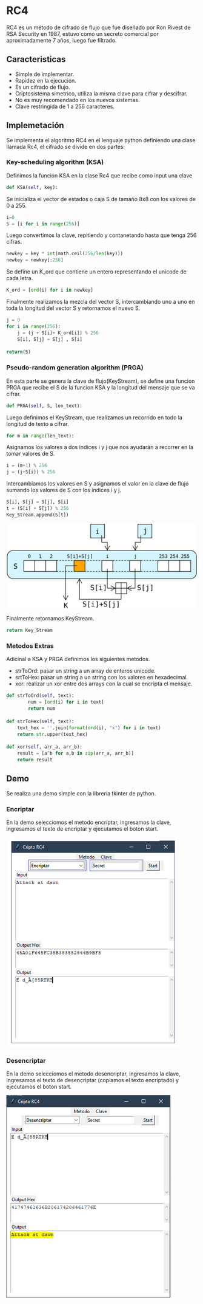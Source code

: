 # RC4

RC4 es un método de cifrado de flujo que fue diseñado por Ron Rivest de RSA Security en 1987, estuvo como un secreto comercial por aproximadamente 7 años, luego fue filtrado.

## Caracteristicas

- Simple de implementar.
- Rapidez en la ejecución.
- Es un cifrado de flujo.
- Criptosistema simetrico, utiliza la misma clave para cifrar y descifrar.
- No es muy recomendado en los nuevos sistemas.
- Clave restringida de 1 a 256 caracteres.

## Implemetación

Se implementa el algoritmo RC4 en el lenguaje python definiendo una clase llamada Rc4, el cifrado se divide en dos partes:

### Key-scheduling algorithm (KSA)

Definimos la función KSA en la clase Rc4 que recibe como input una clave

```py
def KSA(self, key):
```

Se inicializa el vector de estados o caja S de tamaño 8x8 con los valores de 0 a 255.

```py
i=0
S = [i for i in range(256)]
```

Luego convertimos la clave, repitiendo y contanetando hasta que tenga 256 cifras.

```py
newkey = key * int(math.ceil(256/len(key)))
newkey = newkey[:256]
```

Se define un K_ord que contiene un entero representando el unicode de cada letra.

```py
K_ord = [ord(i) for i in newkey]
```

Finalmente realizamos la mezcla del vector S, intercambiando uno a uno en toda la longitud del vector S y retornamos el nuevo S.

```py
j = 0
for i in range(256):
    j = (j + S[i]+ K_ord[i]) % 256
    S[i], S[j] = S[j] , S[i]

return(S)
```

### Pseudo-random generation algorithm (PRGA)

En esta parte se genera la clave de flujo(KeyStream), se define una funcion PRGA que recibe el S de la funcion KSA y la longitud del mensaje que se va cifrar.

```py
def PRGA(self, S, len_text):
```

Luego definimos el KeyStream, que realizamos un recorrido en todo la longitud de texto a cifrar.

```py
for m in range(len_text):
```

Asignamos los valores a dos índices i y j que nos ayudarán a recorrer en la tomar valores de S.

```py
i = (m+1) % 256
j = (j+S[i]) % 256
```

Intercambiamos los valores en S y asignamos el valor en la clave de flujo sumando los valores de S con los índices i y j.

```py
S[i], S[j] = S[j], S[i]
t = (S[i] + S[j]) % 256
Key_Stream.append(S[t])
```

![Proceso de RGCA](./img/RC4.png)

Finalmente retornamos KeyStream.

```py
return Key_Stream
```

### Metodos Extras

Adicinal a KSA y PRGA definimos los siguientes metodos.

- strToOrd: pasar un string a un array de enteros unicode.
- srtToHex: pasar un string a un string con los valores en hexadecimal.
- xor: realizar un xor entre dos arrays con la cual se encripta el mensaje.

```py
def strToOrd(self, text):
        num = [ord(i) for i in text]
        return num

def strToHex(self, text):
    text_hex = ''.join(format(ord(i), "x") for i in text)
    return str.upper(text_hex)

def xor(self, arr_a, arr_b):
    result = [a^b for a,b in zip(arr_a, arr_b)]
    return result

```

## Demo

Se realiza una demo simple con la libreria tkinter de python.

### Encriptar

En la demo selecciomos el metodo encriptar, ingresamos la clave, ingresamos el texto de encriptar y ejecutamos el boton start.

![Proceso de RGCA](./img/test_encriptar_wikipedia.png)

### Desencriptar

En la demo selecciomos el metodo desencriptar, ingresamos la clave, ingresamos el texto de desencriptar (copiamos el texto encriptado) y ejecutamos el boton start.

![Proceso de RGCA](./img/test_desencriptar_wikipedia.png)

